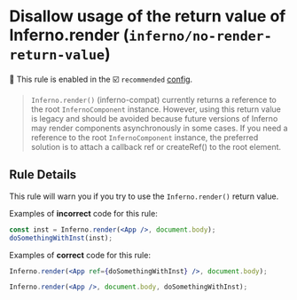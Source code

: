 # Disallow usage of the return value of Inferno.render (`inferno/no-render-return-value`)

💼 This rule is enabled in the ☑️ `recommended` [config](https://github.com/infernojs/eslint-plugin-inferno/#shareable-configs).

<!-- end auto-generated rule header -->

> `Inferno.render()` (inferno-compat) currently returns a reference to the root `InfernoComponent` instance. However, using this return value is legacy and should be avoided because future versions of Inferno may render components asynchronously in some cases. If you need a reference to the root `InfernoComponent` instance, the preferred solution is to attach a callback ref or createRef() to the root element.

## Rule Details

This rule will warn you if you try to use the `Inferno.render()` return value.

Examples of **incorrect** code for this rule:

```jsx
const inst = Inferno.render(<App />, document.body);
doSomethingWithInst(inst);
```

Examples of **correct** code for this rule:

```jsx
Inferno.render(<App ref={doSomethingWithInst} />, document.body);

Inferno.render(<App />, document.body, doSomethingWithInst);
```
